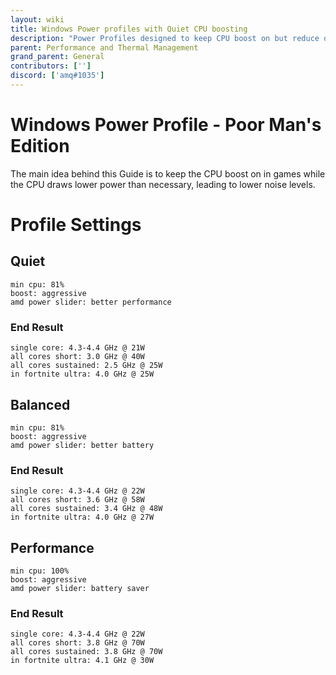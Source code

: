 ```yaml
---
layout: wiki
title: Windows Power profiles with Quiet CPU boosting
description: "Power Profiles designed to keep CPU boost on but reduce overall noise levels"
parent: Performance and Thermal Management
grand_parent: General
contributors: [''] 
discord: ['amq#1035']
---
```


# Windows Power Profile - Poor Man's Edition

The main idea behind this Guide is to keep the CPU boost on in games while the CPU draws lower power than necessary, leading to lower noise levels. 

# Profile Settings

## Quiet

```
min cpu: 81%
boost: aggressive
amd power slider: better performance
```
### End Result

```
single core: 4.3-4.4 GHz @ 21W
all cores short: 3.0 GHz @ 40W
all cores sustained: 2.5 GHz @ 25W
in fortnite ultra: 4.0 GHz @ 25W
```

## Balanced

```
min cpu: 81%
boost: aggressive
amd power slider: better battery
```
### End Result

```
single core: 4.3-4.4 GHz @ 22W
all cores short: 3.6 GHz @ 58W
all cores sustained: 3.4 GHz @ 48W
in fortnite ultra: 4.0 GHz @ 27W
```

## Performance

```
min cpu: 100%
boost: aggressive
amd power slider: battery saver
```
### End Result

```
single core: 4.3-4.4 GHz @ 22W
all cores short: 3.8 GHz @ 70W
all cores sustained: 3.8 GHz @ 70W
in fortnite ultra: 4.1 GHz @ 30W
```